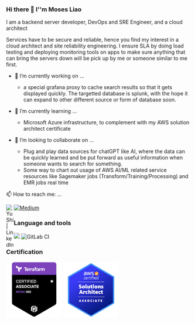 ### Hi there 👋 I''m Moses Liao

I am a backend server developer, DevOps and SRE Engineer, and a cloud architect

Services have to be secure and reliable, hence you find my interest in a cloud architect and site reliability engineering. I ensure SLA by doing load testing and deploying monitoring tools on apps to make sure anything that can bring the servers down will be pick up by me or someone similar to me first.

- 🔭 I’m currently working on ...

    * a special grafana proxy to cache search results so that it gets displayed quickly. The targetted database is splunk, with the hope it can expand to other different source or form of database soon.

- 🌱 I’m currently learning ...
    * Microsoft Azure infrastructure, to complement with my AWS solution architect certificate

- 👯 I’m looking to collaborate on ...
    * Plug and play data sources for chatGPT like AI, where the data can be quickly learned and be put forward as useful information when someone wants to search for something.
    * Some way to chart out usage of AWS AI/ML related service resources like Sagemaker jobs (Transform/Training/Processing) and EMR jobs real time

📫 How to reach me: ...

<a href="https://www.linkedin.com/in/mosesliao/"><img align="left" src="https://raw.githubusercontent.com/yushi1007/yushi1007/main/images/linkedin.svg" alt="Yu Shi | LinkedIn" width="21px"/></a>

[![Medium](https://img.shields.io/badge/Medium-12100E?style=for-the-badge&logo=medium&logoColor=white)](https://mosesliao.medium.com)
### Language and tools

![](https://img.shields.io/badge/Code-Ruby_on_Rails-informational?style=flat&logo=Ruby-On-Rails&color=CC0000)
![GitLab CI](https://img.shields.io/badge/gitlab%20ci-%23181717.svg?style=for-the-badge&logo=gitlab&logoColor=white)

### Certification
[![Terraform](img/hashicorp-certified-terraform-associate-002.png)](https://www.credly.com/badges/45f29b07-b773-45f1-8557-e86101ec4ac0/public_url)
![](img/aws-certified-solutions-architect-associate.png)

<!--
**mosesliao/mosesliao** is a ✨ _special_ ✨ repository because its `README.md` (this file) appears on your GitHub profile.

Here are some ideas to get you started:

- 🔭 I’m currently working on ...
- 🌱 I’m currently learning ...
- 👯 I’m looking to collaborate on ...
- 🤔 I’m looking for help with ...
- 💬 Ask me about ...
- 📫 How to reach me: ...
- 😄 Pronouns: ...
- ⚡ Fun fact: ...
-->

